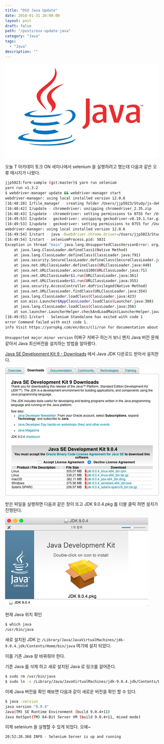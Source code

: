 ```yaml
---
title: "OSX Java Update"
date: 2018-01-31 20:00:00
layout: post
draft: false
path: "/posts/osx-update-java"
category: "Java"
tags: 
  - "Java"
description: ""  
---
```


![Java](./java-logo.jpg)

오늘 T 아카데미 토크 ON 세미나에서 selenium 을 실행하려고 했는데 다음과 같은 오류 메시지가 나왔다.

```bash
jjp5023:form-sample (git:master)$ yarn run selenium
yarn run v1.3.2
$ webdriver-manager update && webdriver-manager start
webdriver-manager: using local installed version 12.0.6
[16:48:20] I/file_manager - creating folder /Users/jjp5023/Study/js-debug-sample/form-sample/node_modules/webdriver-manager/selenium
[16:48:42] I/update - chromedriver: unzipping chromedriver_2.35.zip
[16:48:43] I/update - chromedriver: setting permissions to 0755 for /Users/jjp5023/Study/js-debug-sample/form-sample/node_modules/webdriver-manager/selenium/chromedriver_2.35
[16:49:53] I/update - geckodriver: unzipping geckodriver-v0.19.1.tar.gz
[16:49:53] I/update - geckodriver: setting permissions to 0755 for /Users/jjp5023/Study/js-debug-sample/form-sample/node_modules/webdriver-manager/selenium/geckodriver-v0.19.1
webdriver-manager: using local installed version 12.0.6
[16:49:54] I/start - java -Dwebdriver.chrome.driver=/Users/jjp5023/Study/js-debug-sample/form-sample/node_modules/webdriver-manager/selenium/chromedriver_2.35 -Dwebdriver.gecko.driver=/Users/jjp5023/Study/js-debug-sample/form-sample/node_modules/webdriver-manager/selenium/geckodriver-v0.19.1 -jar /Users/jjp5023/Study/js-debug-sample/form-sample/node_modules/webdriver-manager/selenium/selenium-server-standalone-3.8.1.jar -port 4444
[16:49:54] I/start - seleniumProcess.pid: 5831
Exception in thread "main" java.lang.UnsupportedClassVersionError: org/openqa/grid/selenium/GridLauncherV3 : Unsupported major.minor version 52.0
	at java.lang.ClassLoader.defineClass1(Native Method)
	at java.lang.ClassLoader.defineClass(ClassLoader.java:791)
	at java.security.SecureClassLoader.defineClass(SecureClassLoader.java:142)
	at java.net.URLClassLoader.defineClass(URLClassLoader.java:449)
	at java.net.URLClassLoader.access$100(URLClassLoader.java:71)
	at java.net.URLClassLoader$1.run(URLClassLoader.java:361)
	at java.net.URLClassLoader$1.run(URLClassLoader.java:355)
	at java.security.AccessController.doPrivileged(Native Method)
	at java.net.URLClassLoader.findClass(URLClassLoader.java:354)
	at java.lang.ClassLoader.loadClass(ClassLoader.java:423)
	at sun.misc.Launcher$AppClassLoader.loadClass(Launcher.java:308)
	at java.lang.ClassLoader.loadClass(ClassLoader.java:356)
	at sun.launcher.LauncherHelper.checkAndLoadMain(LauncherHelper.java:480)
[16:49:55] I/start - Selenium Standalone has exited with code 1
error Command failed with exit code 1.
info Visit https://yarnpkg.com/en/docs/cli/run for documentation about this command.
```

`Unsupported major.minor version` 어쩌구 저쩌구 하는거 보니 왠지 Java 버전 문제 같아서 Java 최신버전을 설치하는 방법을 알아봤다.

[Java SE Development Kit 9 - Downloads](http://www.oracle.com/technetwork/java/javase/downloads/jdk9-downloads-3848520.html) 에서 Java JDK 다운로드 받아서 설치한다.

![screenshot](./image1.png)

받은 파일을 실행하면 다음과 같은 창이 뜨고 JDK 9.0.4.pkg 를 더블 클릭 하면 설치가 진행된다.

![screenshot](./image2.png)

현재 Java 위치 확인

```bash
$ which java
/usr/bin/java
```

새로 설치된 JDK 는 `/Library/Java/JavaVirtualMachines/jdk-9.0.4.jdk/Contents/Home/bin/java` 여기에 설치 되었다.

이를 기존 Java 랑 바꿔줘야 한다.

기존 Java 를 삭제 하고 새로 설치된 Java 로 링크를 걸어준다.

```bash
$ sudo rm /usr/bin/java
$ sudo ln -s /Library/Java/JavaVirtualMachines/jdk-9.0.4.jdk/Contents/Home/bin/java /use/bin/java
```

이제 Java 버전을 확인 해보면 다음과 같이 새로운 버전을 확인 할 수 있다.

```bash
$ java -version
java version "9.0.4"
Java(TM) SE Runtime Environment (build 9.0.4+11)
Java HotSpot(TM) 64-Bit Server VM (build 9.0.4+11, mixed mode)
```

이제 selenium 을 실행할 수 있게 되었다. 오예~

```bash
20:52:20.368 INFO - Selenium Server is up and running
```
